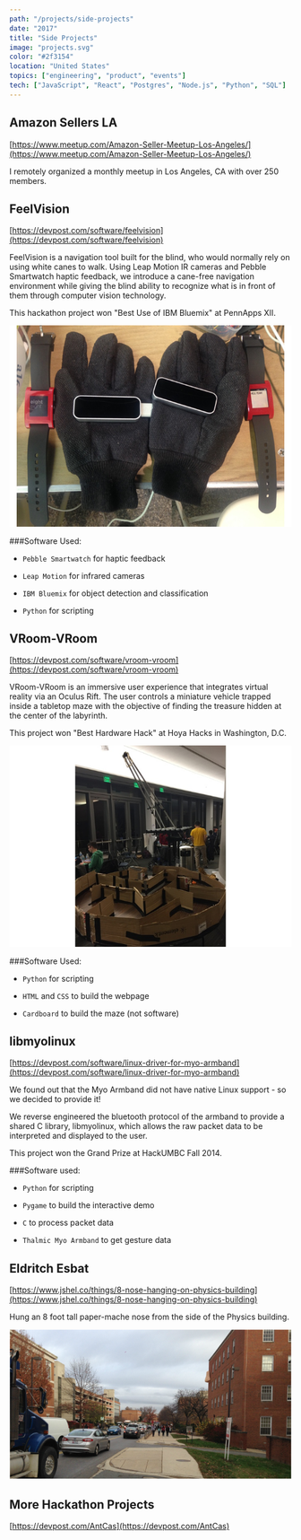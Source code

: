 ```yaml
---
path: "/projects/side-projects"
date: "2017"
title: "Side Projects"
image: "projects.svg"
color: "#2f3154"
location: "United States"
topics: ["engineering", "product", "events"]
tech: ["JavaScript", "React", "Postgres", "Node.js", "Python", "SQL"]
---
```


## Amazon Sellers LA
[https://www.meetup.com/Amazon-Seller-Meetup-Los-Angeles/](https://www.meetup.com/Amazon-Seller-Meetup-Los-Angeles/)

I remotely organized a monthly meetup in Los Angeles, CA with over 250 members.

## FeelVision
[https://devpost.com/software/feelvision](https://devpost.com/software/feelvision)

FeelVision is a navigation tool built for the blind, who would normally rely on using white canes to walk. Using Leap Motion IR cameras and Pebble Smartwatch haptic feedback, we introduce a cane-free navigation environment while giving the blind ability to recognize what is in front of them through computer vision technology.

This hackathon project won "Best Use of IBM Bluemix" at PennApps XII.

![alt text](/images/projects/feelvision.jpg "FeelVision navigation gloves")

###Software Used:
* `Pebble Smartwatch` for haptic feedback

* `Leap Motion` for infrared cameras

* `IBM Bluemix` for object detection and classification

* `Python` for scripting

## VRoom-VRoom
[https://devpost.com/software/vroom-vroom](https://devpost.com/software/vroom-vroom)

VRoom-VRoom is an immersive user experience that integrates virtual reality via an Oculus Rift. The user controls a miniature vehicle trapped inside a tabletop maze with the objective of finding the treasure hidden at the center of the labyrinth.

This project won "Best Hardware Hack" at Hoya Hacks in Washington, D.C.

![alt text](/images/projects/vroomvroom.jpg "Cardboard maze built for VRoom-VRoom")

###Software Used:
* `Python` for scripting

* `HTML` and `CSS` to build the webpage

* `Cardboard` to build the maze (not software)

## libmyolinux
[https://devpost.com/software/linux-driver-for-myo-armband](https://devpost.com/software/linux-driver-for-myo-armband)

We found out that the Myo Armband did not have native Linux support - so we decided to provide it!

We reverse engineered the bluetooth protocol of the armband to provide a shared C library, libmyolinux, which allows the raw packet data to be interpreted and displayed to the user.

This project won the Grand Prize at HackUMBC Fall 2014.

###Software used:
* `Python` for scripting

* `Pygame` to build the interactive demo

* `C` to process packet data

* `Thalmic Myo Armband` to get gesture data

## Eldritch Esbat
[https://www.jshel.co/things/8-nose-hanging-on-physics-building](https://www.jshel.co/things/8-nose-hanging-on-physics-building)

Hung an 8 foot tall paper-mache nose from the side of the Physics building.

![alt text](/images/projects/nose.png "large nose attached to the side of a building")


## More Hackathon Projects
[https://devpost.com/AntCas](https://devpost.com/AntCas)
